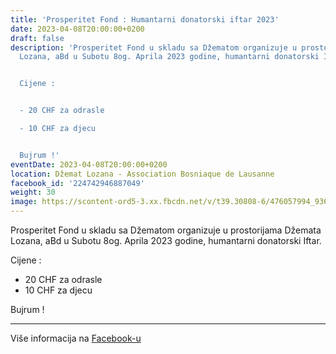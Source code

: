 ```yaml
---
title: 'Prosperitet Fond : Humantarni donatorski iftar 2023'
date: 2023-04-08T20:00:00+0200
draft: false
description: 'Prosperitet Fond u skladu sa Džematom organizuje u prostorijama Džemata
  Lozana, aBd u Subotu 8og. Aprila 2023 godine, humantarni donatorski Iftar.


  Cijene :


  - 20 CHF za odrasle

  - 10 CHF za djecu


  Bujrum !'
eventDate: 2023-04-08T20:00:00+0200
location: Džemat Lozana - Association Bosniaque de Lausanne
facebook_id: '224742946887049'
weight: 30
image: https://scontent-ord5-3.xx.fbcdn.net/v/t39.30808-6/476057994_936635281930405_1135964331823661885_n.jpg?_nc_cat=106&ccb=1-7&_nc_sid=9e60e4&_nc_ohc=8I-Z07tIfN4Q7kNvwFMgTUx&_nc_oc=Adk6VLquS5Wgf6llcKX6PiJLG7d2fWx1CuAGORcM8LHyrirW3kPBXkhlc0JJj3PhQig&_nc_zt=23&_nc_ht=scontent-ord5-3.xx&edm=ABTKTjYEAAAA&_nc_gid=6R7OqBqrvyZ9jgR4kRhVUQ&oh=00_AfW4ZhN-aaZ6Tu1u_oST_1hriyb4LZHclaGGE3IGYk6j8A&oe=68AC657D
---
```


Prosperitet Fond u skladu sa Džematom organizuje u prostorijama Džemata Lozana, aBd u Subotu 8og. Aprila 2023 godine, humantarni donatorski Iftar.

Cijene :

- 20 CHF za odrasle
- 10 CHF za djecu

Bujrum !

---

Više informacija na [Facebook-u](https://facebook.com/events/224742946887049)